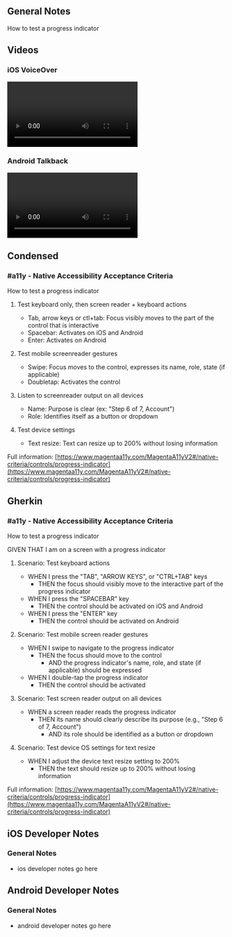 ## General Notes

How to test a progress indicator

## Videos

### iOS VoiceOver 

<video controls>
  <source src="media/video/native/progress-indicator/progress-indicator_IosVoiceOver.mp4" type="video/mp4">
  Your browser does not support the video tag.
</video>

### Android Talkback 

<video controls>
  <source src="media/video/native/progress-indicator/progress-indicator_AndroidTalkback.mp4" type="video/mp4">
  Your browser does not support the video tag.
</video>

## Condensed

### #a11y - Native Accessibility Acceptance Criteria

How to test a progress indicator

1. Test keyboard only, then screen reader + keyboard actions

   - Tab, arrow keys or ctl+tab: Focus visibly moves to the part of the control that is interactive
   - Spacebar: Activates on iOS and Android
   - Enter: Activates on Android

2. Test mobile screenreader gestures

   - Swipe: Focus moves to the control, expresses its name, role, state (if applicable)
   - Doubletap: Activates the control

3. Listen to screenreader output on all devices

   - Name: Purpose is clear (ex: "Step 6 of 7, Account")
   - Role: Identifies itself as a button or dropdown

4. Test device settings

   - Text resize: Text can resize up to 200% without losing information

Full information: [https://www.magentaa11y.com/MagentaA11yV2#/native-criteria/controls/progress-indicator](https://www.magentaa11y.com/MagentaA11yV2#/native-criteria/controls/progress-indicator)

## Gherkin

### #a11y - Native Accessibility Acceptance Criteria

How to test a progress indicator

GIVEN THAT I am on a screen with a progress indicator

1. Scenario: Test keyboard actions

   - WHEN I press the "TAB", "ARROW KEYS", or "CTRL+TAB" keys 
      - THEN the focus should visibly move to the interactive part of the progress indicator 
   - WHEN I press the "SPACEBAR" key 
      - THEN the control should be activated on iOS and Android 
   - WHEN I press the "ENTER" key 
      - THEN the control should be activated on Android 

2. Scenario: Test mobile screen reader gestures

   - WHEN I swipe to navigate to the progress indicator 
      - THEN the focus should move to the control 
         - AND the progress indicator's name, role, and state (if applicable) should be expressed 
   - WHEN I double-tap the progress indicator 
      - THEN the control should be activated 

3. Scenario: Test screen reader output on all devices

   - WHEN a screen reader reads the progress indicator 
      - THEN its name should clearly describe its purpose (e.g., "Step 6 of 7, Account") 
         - AND its role should be identified as a button or dropdown 

4. Scenario: Test device OS settings for text resize

   - WHEN I adjust the device text resize setting to 200% 
      - THEN the text should resize up to 200% without losing information 

Full information: [https://www.magentaa11y.com/MagentaA11yV2#/native-criteria/controls/progress-indicator](https://www.magentaa11y.com/MagentaA11yV2#/native-criteria/controls/progress-indicator)

## iOS Developer Notes
### General Notes
- ios developer notes go here

## Android Developer Notes
### General Notes
- android developer notes go here
